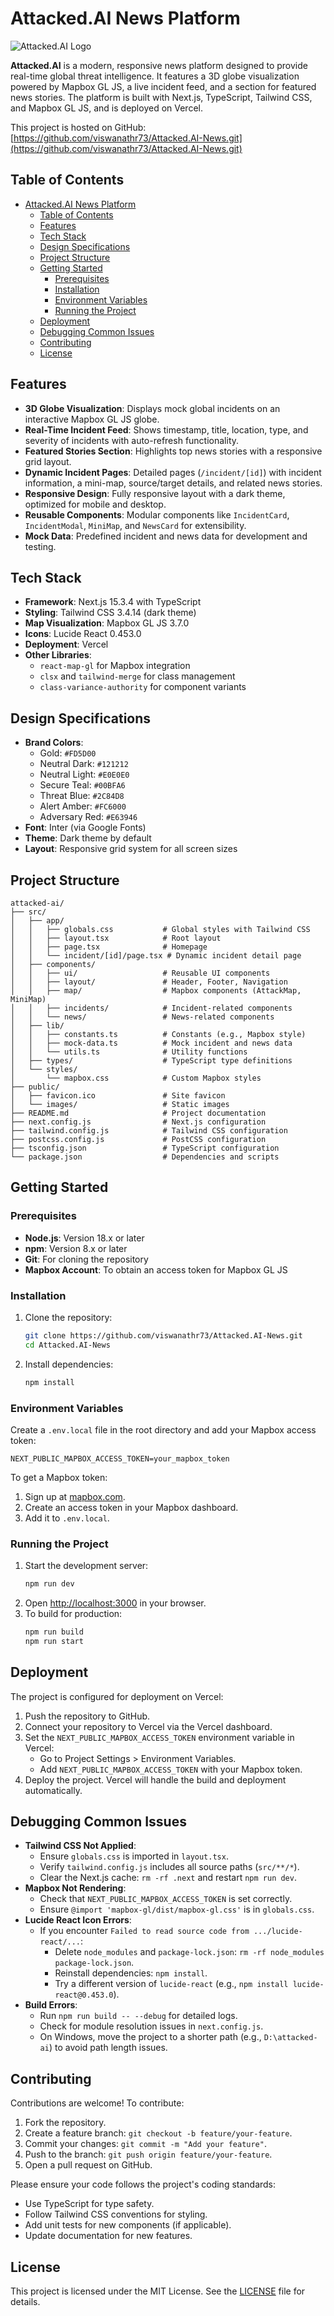 # Attacked.AI News Platform

![Attacked.AI Logo](public/images/attacked-ai.webp)

**Attacked.AI** is a modern, responsive news platform designed to provide real-time global threat intelligence. It features a 3D globe visualization powered by Mapbox GL JS, a live incident feed, and a section for featured news stories. The platform is built with Next.js, TypeScript, Tailwind CSS, and Mapbox GL JS, and is deployed on Vercel.

This project is hosted on GitHub: [https://github.com/viswanathr73/Attacked.AI-News.git](https://github.com/viswanathr73/Attacked.AI-News.git)

## Table of Contents
- [Attacked.AI News Platform](#attackedai-news-platform)
  - [Table of Contents](#table-of-contents)
  - [Features](#features)
  - [Tech Stack](#tech-stack)
  - [Design Specifications](#design-specifications)
  - [Project Structure](#project-structure)
  - [Getting Started](#getting-started)
    - [Prerequisites](#prerequisites)
    - [Installation](#installation)
    - [Environment Variables](#environment-variables)
    - [Running the Project](#running-the-project)
  - [Deployment](#deployment)
  - [Debugging Common Issues](#debugging-common-issues)
  - [Contributing](#contributing)
  - [License](#license)

## Features
- **3D Globe Visualization**: Displays mock global incidents on an interactive Mapbox GL JS globe.
- **Real-Time Incident Feed**: Shows timestamp, title, location, type, and severity of incidents with auto-refresh functionality.
- **Featured Stories Section**: Highlights top news stories with a responsive grid layout.
- **Dynamic Incident Pages**: Detailed pages (`/incident/[id]`) with incident information, a mini-map, source/target details, and related news stories.
- **Responsive Design**: Fully responsive layout with a dark theme, optimized for mobile and desktop.
- **Reusable Components**: Modular components like `IncidentCard`, `IncidentModal`, `MiniMap`, and `NewsCard` for extensibility.
- **Mock Data**: Predefined incident and news data for development and testing.

## Tech Stack
- **Framework**: Next.js 15.3.4 with TypeScript
- **Styling**: Tailwind CSS 3.4.14 (dark theme)
- **Map Visualization**: Mapbox GL JS 3.7.0
- **Icons**: Lucide React 0.453.0
- **Deployment**: Vercel
- **Other Libraries**:
  - `react-map-gl` for Mapbox integration
  - `clsx` and `tailwind-merge` for class management
  - `class-variance-authority` for component variants

## Design Specifications
- **Brand Colors**:
  - Gold: `#FD5D00`
  - Neutral Dark: `#121212`
  - Neutral Light: `#E0E0E0`
  - Secure Teal: `#00BFA6`
  - Threat Blue: `#2C84D8`
  - Alert Amber: `#FC6000`
  - Adversary Red: `#E63946`
- **Font**: Inter (via Google Fonts)
- **Theme**: Dark theme by default
- **Layout**: Responsive grid system for all screen sizes

## Project Structure
```
attacked-ai/
├── src/
│   ├── app/
│   │   ├── globals.css           # Global styles with Tailwind CSS
│   │   ├── layout.tsx            # Root layout
│   │   ├── page.tsx              # Homepage
│   │   └── incident/[id]/page.tsx # Dynamic incident detail page
│   ├── components/
│   │   ├── ui/                   # Reusable UI components
│   │   ├── layout/               # Header, Footer, Navigation
│   │   ├── map/                  # Mapbox components (AttackMap, MiniMap)
│   │   ├── incidents/            # Incident-related components
│   │   └── news/                 # News-related components
│   ├── lib/
│   │   ├── constants.ts          # Constants (e.g., Mapbox style)
│   │   ├── mock-data.ts          # Mock incident and news data
│   │   └── utils.ts              # Utility functions
│   ├── types/                    # TypeScript type definitions
│   └── styles/
│       └── mapbox.css            # Custom Mapbox styles
├── public/
│   ├── favicon.ico               # Site favicon
│   └── images/                   # Static images
├── README.md                     # Project documentation
├── next.config.js                # Next.js configuration
├── tailwind.config.js            # Tailwind CSS configuration
├── postcss.config.js             # PostCSS configuration
├── tsconfig.json                 # TypeScript configuration
└── package.json                  # Dependencies and scripts
```

## Getting Started

### Prerequisites
- **Node.js**: Version 18.x or later
- **npm**: Version 8.x or later
- **Git**: For cloning the repository
- **Mapbox Account**: To obtain an access token for Mapbox GL JS

### Installation
1. Clone the repository:
   ```bash
   git clone https://github.com/viswanathr73/Attacked.AI-News.git
   cd Attacked.AI-News
   ```
2. Install dependencies:
   ```bash
   npm install
   ```

### Environment Variables
Create a `.env.local` file in the root directory and add your Mapbox access token:
```
NEXT_PUBLIC_MAPBOX_ACCESS_TOKEN=your_mapbox_token
```
To get a Mapbox token:
1. Sign up at [mapbox.com](https://www.mapbox.com).
2. Create an access token in your Mapbox dashboard.
3. Add it to `.env.local`.

### Running the Project
1. Start the development server:
   ```bash
   npm run dev
   ```
2. Open [http://localhost:3000](http://localhost:3000) in your browser.
3. To build for production:
   ```bash
   npm run build
   npm run start
   ```

## Deployment
The project is configured for deployment on Vercel:
1. Push the repository to GitHub.
2. Connect your repository to Vercel via the Vercel dashboard.
3. Set the `NEXT_PUBLIC_MAPBOX_ACCESS_TOKEN` environment variable in Vercel:
   - Go to Project Settings > Environment Variables.
   - Add `NEXT_PUBLIC_MAPBOX_ACCESS_TOKEN` with your Mapbox token.
4. Deploy the project. Vercel will handle the build and deployment automatically.

## Debugging Common Issues
- **Tailwind CSS Not Applied**:
  - Ensure `globals.css` is imported in `layout.tsx`.
  - Verify `tailwind.config.js` includes all source paths (`src/**/*`).
  - Clear the Next.js cache: `rm -rf .next` and restart `npm run dev`.
- **Mapbox Not Rendering**:
  - Check that `NEXT_PUBLIC_MAPBOX_ACCESS_TOKEN` is set correctly.
  - Ensure `@import 'mapbox-gl/dist/mapbox-gl.css'` is in `globals.css`.
- **Lucide React Icon Errors**:
  - If you encounter `Failed to read source code from .../lucide-react/...`:
    - Delete `node_modules` and `package-lock.json`: `rm -rf node_modules package-lock.json`.
    - Reinstall dependencies: `npm install`.
    - Try a different version of `lucide-react` (e.g., `npm install lucide-react@0.453.0`).
- **Build Errors**:
  - Run `npm run build -- --debug` for detailed logs.
  - Check for module resolution issues in `next.config.js`.
  - On Windows, move the project to a shorter path (e.g., `D:\attacked-ai`) to avoid path length issues.

## Contributing
Contributions are welcome! To contribute:
1. Fork the repository.
2. Create a feature branch: `git checkout -b feature/your-feature`.
3. Commit your changes: `git commit -m "Add your feature"`.
4. Push to the branch: `git push origin feature/your-feature`.
5. Open a pull request on GitHub.

Please ensure your code follows the project's coding standards:
- Use TypeScript for type safety.
- Follow Tailwind CSS conventions for styling.
- Add unit tests for new components (if applicable).
- Update documentation for new features.

## License
This project is licensed under the MIT License. See the [LICENSE](LICENSE) file for details.